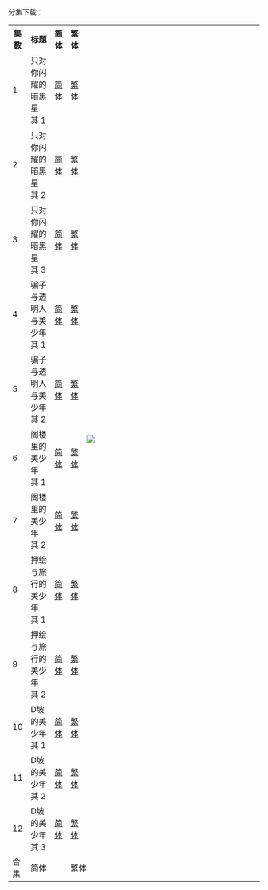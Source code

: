 <table>
<capital>分集下载：</capital>
<tr>
<th>集数</th>
<th>标题</th>
<th>简体</th>
<th>繁体</th>
<td rowspan=14 width="500px"><img src="https://p.sda1.dev/4/e9122128adb8c9c188b2ff74295447b0/BishounenTanteidan.jpg"></td>
</tr>
    <td>1</td>
    <td>只对你闪耀的暗黑星　其 1</td>
    <td><a href="https://raw.githubusercontent.com/SweetSub/SweetSub-source/master/Bishounen%20Tanteidan/%5BSweetSub%5D%20Bishounen%20Tanteidan%20-%2001.chs.ass">简体</a></td>
    <td><a href="https://raw.githubusercontent.com/SweetSub/SweetSub-source/master/Bishounen%20Tanteidan/%5BSweetSub%5D%20Bishounen%20Tanteidan%20-%2001.cht.ass">繁体</a></td>
<tr>
    <tr>
        <td>2</td>
        <td>只对你闪耀的暗黑星　其 2</td>
        <td><a
            href="https://raw.githubusercontent.com/SweetSub/SweetSub-source/master/Bishounen%20Tanteidan/%5BSweetSub%5D%20Bishounen%20Tanteidan%20-%2002.chs.ass">简体</a></td>
        <td><a
            href="https://raw.githubusercontent.com/SweetSub/SweetSub-source/master/Bishounen%20Tanteidan/%5BSweetSub%5D%20Bishounen%20Tanteidan%20-%2002.cht.ass">繁体</a></td>
    </tr>
    <tr>
        <td>3</td>
        <td>只对你闪耀的暗黑星　其 3</td>
        <td><a
            href="https://raw.githubusercontent.com/SweetSub/SweetSub-source/master/Bishounen%20Tanteidan/%5BSweetSub%5D%20Bishounen%20Tanteidan%20-%2003.chs.ass">简体</a></td>
        <td><a
            href="https://raw.githubusercontent.com/SweetSub/SweetSub-source/master/Bishounen%20Tanteidan/%5BSweetSub%5D%20Bishounen%20Tanteidan%20-%2003.cht.ass">繁体</a></td>
    </tr>
    <tr>
        <td>4</td>
        <td>骗子与透明人与美少年　其 1</td>
        <td><a
            href="https://raw.githubusercontent.com/SweetSub/SweetSub-source/master/Bishounen%20Tanteidan/%5BSweetSub%5D%20Bishounen%20Tanteidan%20-%2004.chs.ass">简体</a></td>
        <td><a
            href="https://raw.githubusercontent.com/SweetSub/SweetSub-source/master/Bishounen%20Tanteidan/%5BSweetSub%5D%20Bishounen%20Tanteidan%20-%2004.cht.ass">繁体</a></td>
    </tr>
    <tr>
        <td>5</td>
        <td>骗子与透明人与美少年　其 2</td>
        <td><a
            href="https://raw.githubusercontent.com/SweetSub/SweetSub-source/master/Bishounen%20Tanteidan/%5BSweetSub%5D%20Bishounen%20Tanteidan%20-%2005.chs.ass">简体</a></td>
        <td><a
            href="https://raw.githubusercontent.com/SweetSub/SweetSub-source/master/Bishounen%20Tanteidan/%5BSweetSub%5D%20Bishounen%20Tanteidan%20-%2005.cht.ass">繁体</a></td>
    </tr>
    <tr>
        <td>6</td>
        <td>阁楼里的美少年　其 1</td>
        <td><a
            href="https://raw.githubusercontent.com/SweetSub/SweetSub-source/master/Bishounen%20Tanteidan/%5BSweetSub%5D%20Bishounen%20Tanteidan%20-%2006.chs.ass">简体</a></td>
        <td><a
            href="https://raw.githubusercontent.com/SweetSub/SweetSub-source/master/Bishounen%20Tanteidan/%5BSweetSub%5D%20Bishounen%20Tanteidan%20-%2006.cht.ass">繁体</a></td>
    </tr>
    <tr>
        <td>7</td>
        <td>阁楼里的美少年　其 2</td>
        <td><a
            href="https://raw.githubusercontent.com/SweetSub/SweetSub-source/master/Bishounen%20Tanteidan/%5BSweetSub%5D%20Bishounen%20Tanteidan%20-%2007.chs.ass">简体</a></td>
        <td><a
            href="https://raw.githubusercontent.com/SweetSub/SweetSub-source/master/Bishounen%20Tanteidan/%5BSweetSub%5D%20Bishounen%20Tanteidan%20-%2007.cht.ass">繁体</a></td>
    </tr>
    <tr>
        <td>8</td>
        <td>押绘与旅行的美少年　其 1</td>
        <td><a
            href="https://raw.githubusercontent.com/SweetSub/SweetSub-source/master/Bishounen%20Tanteidan/%5BSweetSub%5D%20Bishounen%20Tanteidan%20-%2008.chs.ass">简体</a></td>
        <td><a
            href="https://raw.githubusercontent.com/SweetSub/SweetSub-source/master/Bishounen%20Tanteidan/%5BSweetSub%5D%20Bishounen%20Tanteidan%20-%2008.cht.ass">繁体</a></td>
    </tr>
    <tr>
        <td>9</td>
        <td>押绘与旅行的美少年　其 2</td>
        <td><a
            href="https://raw.githubusercontent.com/SweetSub/SweetSub-source/master/Bishounen%20Tanteidan/%5BSweetSub%5D%20Bishounen%20Tanteidan%20-%2009.chs.ass">简体</a></td>
        <td><a
            href="https://raw.githubusercontent.com/SweetSub/SweetSub-source/master/Bishounen%20Tanteidan/%5BSweetSub%5D%20Bishounen%20Tanteidan%20-%2009.cht.ass">繁体</a></td>
    </tr>
    <tr>
        <td>10</td>
        <td>D坡的美少年　其 1</td>
        <td><a
            href="https://raw.githubusercontent.com/SweetSub/SweetSub-source/master/Bishounen%20Tanteidan/%5BSweetSub%5D%20Bishounen%20Tanteidan%20-%2010.chs.ass">简体</a></td>
        <td><a
            href="https://raw.githubusercontent.com/SweetSub/SweetSub-source/master/Bishounen%20Tanteidan/%5BSweetSub%5D%20Bishounen%20Tanteidan%20-%2010.cht.ass">繁体</a></td>
    </tr>
    <tr>
        <td>11</td>
        <td>D坡的美少年　其 2</td>
        <td><a
            href="https://raw.githubusercontent.com/SweetSub/SweetSub-source/master/Bishounen%20Tanteidan/%5BSweetSub%5D%20Bishounen%20Tanteidan%20-%2011.chs.ass">简体</a></td>
        <td><a
            href="https://raw.githubusercontent.com/SweetSub/SweetSub-source/master/Bishounen%20Tanteidan/%5BSweetSub%5D%20Bishounen%20Tanteidan%20-%2011.cht.ass">繁体</a></td>
    </tr>
    <tr>
        <td>12</td>
        <td>D坡的美少年　其 3</td>
        <td><a
            href="https://raw.githubusercontent.com/SweetSub/SweetSub-source/master/Bishounen%20Tanteidan/%5BSweetSub%5D%20Bishounen%20Tanteidan%20-%2012.chs.ass">简体</a></td>
        <td><a
            href="https://raw.githubusercontent.com/SweetSub/SweetSub-source/master/Bishounen%20Tanteidan/%5BSweetSub%5D%20Bishounen%20Tanteidan%20-%2012.cht.ass">繁体</a></td>
    </tr>
    <tr>
        <td>合集</td>
        <td colspan="2">简体</td>
        <td colspan="2">繁体</td>
    </tr>
</table>